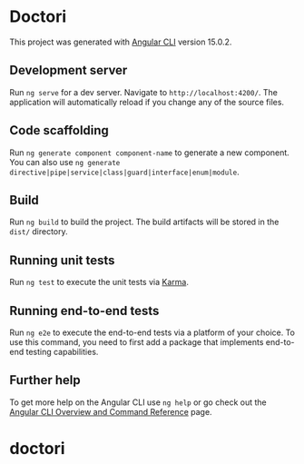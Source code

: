 # Doctori

This project was generated with [Angular CLI](https://github.com/angular/angular-cli) version 15.0.2.

## Development server

Run `ng serve` for a dev server. Navigate to `http://localhost:4200/`. The application will automatically reload if you change any of the source files.

## Code scaffolding

Run `ng generate component component-name` to generate a new component. You can also use `ng generate directive|pipe|service|class|guard|interface|enum|module`.

## Build

Run `ng build` to build the project. The build artifacts will be stored in the `dist/` directory.

## Running unit tests

Run `ng test` to execute the unit tests via [Karma](https://karma-runner.github.io).

## Running end-to-end tests

Run `ng e2e` to execute the end-to-end tests via a platform of your choice. To use this command, you need to first add a package that implements end-to-end testing capabilities.

## Further help

To get more help on the Angular CLI use `ng help` or go check out the [Angular CLI Overview and Command Reference](https://angular.io/cli) page.
# doctori

<!-- 
  TODO:
    - Componentizar almenos el formulario o un par de componentes.
    - Marcar el activo en el dropdown.
    - Form Responsiveness.

 -->

<!-- 
  Soy consciente de que el diseño no es 100% fiel al diseño provisto, esto es a proposito y en el ambiente laboral no pasaría sin antes consultarlo con quien fuera responsable.
  De la misma forma, he hecho que los campos sean requeridos para poder mostraros cómo trato un formulario invalido.
 -->

<!-- 
  Qué me ha faltado por hacer, por tiempo, por quedar fuera de scope, etc.

    - Tanto el telefono como el email deberían traer validaciones correctas.
      He usado las propias de ReactiveForms pero lo suyo sería haberlas creado nuevas.
    - Añadir soporte para traducir todos los textos. En otros proyectos he usado Lokalise.
    - Hacer dinámico el label de cada input para que se mostrase cuando hay algo escrito (cuando no hay
      placeholder).
    - Habría que haber reservado el espacio para el mensaje de error de manera que no se movieran los formularios al mostrarse.
    - La authenticacion usando headers, debería hacerse una vez al principio y no en la propia llamada.
      Incluso se podría/debería crear un interceptor de llamadas http para manejar todas estas configuraciones.

 -->

